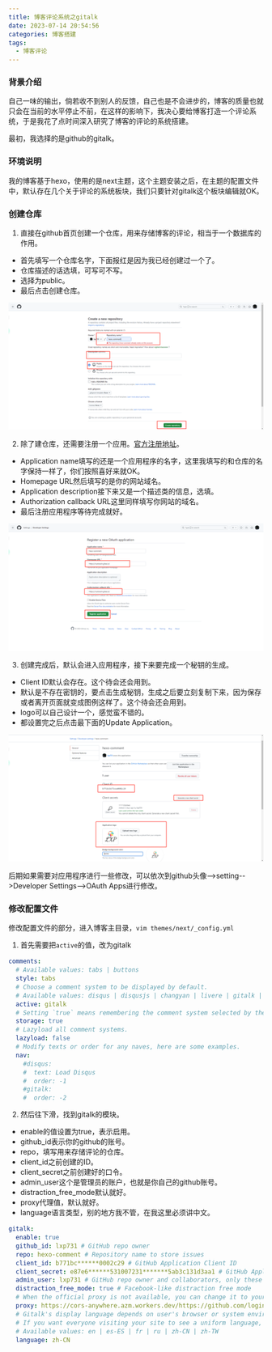 ```yaml
---
title: 博客评论系统之gitalk
date: 2023-07-14 20:54:56
categories: 博客搭建
tags:
  - 博客评论
---
```


### 背景介绍

自己一味的输出，倘若收不到别人的反馈，自己也是不会进步的，博客的质量也就只会在当前的水平停止不前，在这样的影响下，我决心要给博客打造一个评论系统，于是我花了点时间深入研究了博客的评论的系统搭建。

最初，我选择的是github的gitalk。

### 环境说明

我的博客基于hexo，使用的是next主题，这个主题安装之后，在主题的配置文件中，默认存在几个关于评论的系统板块，我们只要针对gitalk这个板块编辑就OK。

<!-- more -->

### 创建仓库

1. 直接在github首页创建一个仓库，用来存储博客的评论，相当于一个数据库的作用。

* 首先填写一个仓库名字，下面报红是因为我已经创建过一个了。
* 仓库描述的话选填，可写可不写。
* 选择为public。
* 最后点击创建仓库。

![创建仓库](./gitalk-comment/1.png)

2. 除了建仓库，还需要注册一个应用。[官方注册地址](https://github.com/settings/applications/new)。

* Application name填写的还是一个应用程序的名字，这里我填写的和仓库的名字保持一样了，你们按照喜好来就OK。
* Homepage URL然后填写的是你的网站域名。
* Application description接下来又是一个描述类的信息，选填。
* Authorization callback URL这里同样填写你网站的域名。
* 最后注册应用程序等待完成就好。

![创建应用程序](./gitalk-comment/2.png)

3. 创建完成后，默认会进入应用程序，接下来要完成一个秘钥的生成。

* Client ID默认会存在。这个待会还会用到。
* 默认是不存在密钥的，要点击生成秘钥，生成之后要立刻复制下来，因为保存或者离开页面就变成图例这样了。这个待会还会用到。
* logo可以自己设计一个，感觉蛮不错的。
* 都设置完之后点击最下面的Update Application。

![设置应用程序](./gitalk-comment/3.png)

后期如果需要对应用程序进行一些修改，可以依次到github头像-->setting-->Developer Settings-->OAuth Apps进行修改。

### 修改配置文件

修改配置文件的部分，进入博客主目录，`vim themes/next/_config.yml`

1. 首先需要把`active`的值，改为gitalk

```yaml
comments:
  # Available values: tabs | buttons
  style: tabs
  # Choose a comment system to be displayed by default.
  # Available values: disqus | disqusjs | changyan | livere | gitalk | utterances
  active: gitalk
  # Setting `true` means remembering the comment system selected by the visitor.
  storage: true
  # Lazyload all comment systems.
  lazyload: false
  # Modify texts or order for any naves, here are some examples.
  nav:
    #disqus:
    #  text: Load Disqus
    #  order: -1
    #gitalk:
    #  order: -2
```

2. 然后往下滑，找到gitalk的模块。

  * enable的值设置为true，表示启用。
  * github_id表示你的github的账号。
  * repo，填写用来存储评论的仓库。
  * client_id之前创建的ID。
  * client_secret之前创建好的口令。
  * admin_user这个是管理员的账户，也就是你自己的github账号。
  * distraction_free_mode默认就好。
  * proxy代理值，默认就好。
  * language语言类型，别的地方我不管，在我这里必须讲中文。

```yaml
gitalk:
  enable: true
  github_id: lxp731 # GitHub repo owner
  repo: hexo-comment # Repository name to store issues
  client_id: b771bc******0002c29 # GitHub Application Client ID
  client_secret: e87e6******531007231*******5ab3c131d3aa1 # GitHub Application Client Secret
  admin_user: lxp731 # GitHub repo owner and collaborators, only these guys can initialize gitHub issues
  distraction_free_mode: true # Facebook-like distraction free mode
  # When the official proxy is not available, you can change it to your own proxy address
  proxy: https://cors-anywhere.azm.workers.dev/https://github.com/login/oauth/access_token # This is official proxy address
  # Gitalk's display language depends on user's browser or system environment
  # If you want everyone visiting your site to see a uniform language, you can set a force language value
  # Available values: en | es-ES | fr | ru | zh-CN | zh-TW
  language: zh-CN
  ```